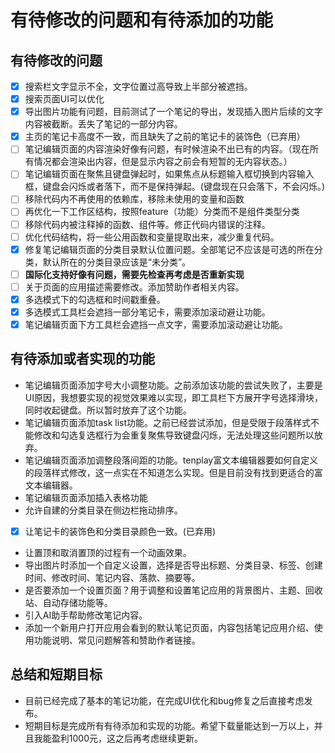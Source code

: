 # 有待修改的问题和有待添加的功能

## 有待修改的问题

- [x] 搜索栏文字显示不全，文字位置过高导致上半部分被遮挡。
- [x] 搜索页面UI可以优化
- [x] 导出图片功能有问题，目前测试了一个笔记的导出，发现插入图片后续的文字内容被截断。丢失了笔记的一部分内容。
- [x] 主页的笔记卡高度不一致，而且缺失了之前的笔记卡的装饰色（已弃用）
- [ ] 笔记编辑页面的内容渲染好像有问题，有时候渲染不出已有的内容。（现在所有情况都会渲染出内容，但是显示内容之前会有短暂的无内容状态。）
- [ ] 笔记编辑页面在聚焦且键盘弹起时，如果焦点从标题输入框切换到内容输入框，键盘会闪烁或者落下，而不是保持弹起。(键盘现在只会落下，不会闪烁。)
- [ ] 移除代码内不再使用的依赖库，移除未使用的变量和函数
- [ ] 再优化一下工作区结构，按照feature（功能）分类而不是组件类型分类
- [ ] 移除代码内被注释掉的函数、组件等。修正代码内错误的注释。
- [ ] 优化代码结构，将一些公用函数和变量提取出来，减少重复代码。
- [x] 修复笔记编辑页面的分类目录默认位置问题。全部笔记不应该是可选的所在分类，默认所在的分类目录应该是“未分类”。
- [ ] **国际化支持好像有问题，需要先检查再考虑是否重新实现**
- [ ] 关于页面的应用描述需要修改。添加赞助作者相关内容。
- [x] 多选模式下的勾选框和时间戳重叠。
- [x] 多选模式工具栏会遮挡一部分笔记卡，需要添加滚动避让功能。
- [x] 笔记编辑页面下方工具栏会遮挡一点文字，需要添加滚动避让功能。

## 有待添加或者实现的功能

- 笔记编辑页面添加字号大小调整功能。之前添加该功能的尝试失败了，主要是UI原因，我想要实现的视觉效果难以实现，即工具栏下方展开字号选择滑块，同时收起键盘。所以暂时放弃了这个功能。
- 笔记编辑页面添加task list功能。之前已经尝试添加，但是受限于段落样式不能修改和勾选复选框行为会重复聚焦导致键盘闪烁，无法处理这些问题所以放弃。
- 笔记编辑页面添加调整段落间距的功能。tenplay富文本编辑器要如何自定义的段落样式修改，这一点实在不知道怎么实现。但是目前没有找到更适合的富文本编辑器。
- 笔记编辑页面添加插入表格功能
- 允许自建的分类目录在侧边栏拖动排序。
- [x] 让笔记卡的装饰色和分类目录颜色一致。(已弃用)
- 让置顶和取消置顶的过程有一个动画效果。
- 导出图片时添加一个自定义设置，选择是否导出标题、分类目录、标签、创建时间、修改时间、笔记内容、落款、摘要等。
- 是否要添加一个设置页面？用于调整和设置笔记应用的背景图片、主题、回收站、自动存储功能等。
- 引入AI助手帮助修改笔记内容。
- 添加一个新用户打开应用会看到的默认笔记页面，内容包括笔记应用介绍、使用功能说明、常见问题解答和赞助作者链接。

## 总结和短期目标

- 目前已经完成了基本的笔记功能，在完成UI优化和bug修复之后直接考虑发布。
- 短期目标是完成所有有待添加和实现的功能。希望下载量能达到一万以上，并且我能盈利1000元，这之后再考虑继续更新。